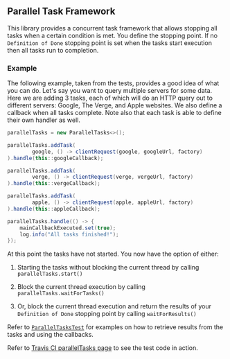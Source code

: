 ## Parallel Task Framework

This library provides a concurrent task framework
that allows stopping all tasks when a certain
condition is met. You define the stopping point.
If no ```Definition of Done``` stopping point is
set when the tasks start execution then all tasks
run to completion.

### Example

The following example, taken from the tests,
provides a good idea of what you can do. Let's
say you want to query multiple servers for some
data. Here we are adding 3 tasks, each of which
will do an HTTP query out to different servers: 
Google, The Verge, and Apple websites. We also
define a callback when all tasks complete. Note
also that each task is able to define their own
handler as well.

```Java
parallelTasks = new ParallelTasks<>();

parallelTasks.addTask(
        google, () -> clientRequest(google, googleUrl, factory)
).handle(this::googleCallback);

parallelTasks.addTask(
        verge, () -> clientRequest(verge, vergeUrl, factory)
).handle(this::vergeCallback);

parallelTasks.addTask(
        apple, () -> clientRequest(apple, appleUrl, factory)
).handle(this::appleCallback);

parallelTasks.handle(() -> {
    mainCallbackExecuted.set(true);
    log.info("All tasks finished!");
});
```

At this point the tasks have not started. You now
have the option of either:

 1. Starting the tasks without blocking the
 current thread by calling
 ```parallelTasks.start()```
 
 1. Block the current thread execution by
 calling ```parallelTasks.waitForTasks()```
 
 1. Or, block the current thread execution and
 return the results of your ```Definition of Done```
 stopping point by calling ```waitForResults()```

Refer to
[```ParallelTasksTest```](https://github.com/clrossel/parallelTasks/blob/master/library/src/test/java/io/github/clrossel/ParallelTasksTest.java)
for examples on how to retrieve results from the
tasks and using the callbacks.

Refer to 
[Travis CI parallelTasks page](http://travis-ci.org/clrossel/parallelTasks)
to see the test code in action. 
